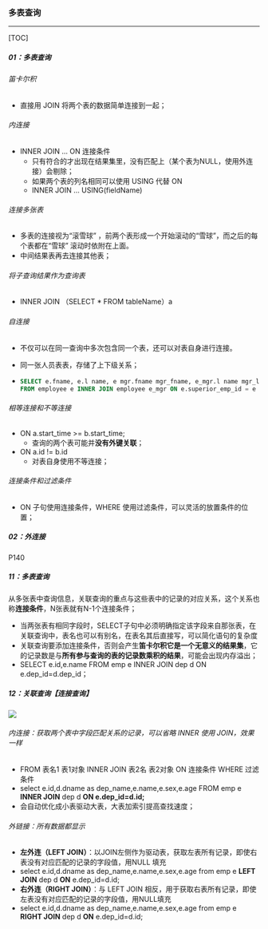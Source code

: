 ### 多表查询

------

[TOC]

##### 01：多表查询

###### 笛卡尔积

- 直接用 JOIN  将两个表的数据简单连接到一起；

###### 内连接

- INNER JOIN  ... ON 连接条件
  - 只有符合的才出现在结果集里，没有匹配上（某个表为NULL，使用外连接）会剔除；
  - 如果两个表的列名相同可以使用 USING 代替 ON
  - INNER JOIN ... USING(fieldName)

###### 连接多张表

- 多表的连接视为“滚雪球” ，前两个表形成一个开始滚动的“雪球”，而之后的每个表都在“雪球” 滚动时依附在上面。
- 中间结果表再去连接其他表；

###### 将子查询结果作为查询表

- INNER JOIN （SELECT * FROM tableName）a

###### 自连接

- 不仅可以在同一查询中多次包含同一个表，还可以对表自身进行连接。

- 同一张人员表表，存储了上下级关系；

- ```sql
  SELECT e.fname, e.l name, e mgr.fname mgr_fname, e_mgr.l name mgr_l name
  FROM employee e INNER JOIN employee e_mgr ON e.superior_emp_id = e mgr.emp_id;
  ```

###### 相等连接和不等连接

- ON a.start_time >= b.start_time;
  - 查询的两个表可能并**没有外键关联**；
- ON a.id != b.id
  - 对表自身使用不等连接；

###### 连接条件和过滤条件

- ON 子句使用连接条件，WHERE 使用过滤条件，可以灵活的放置条件的位置；

##### 02：外连接

P140

















##### 11：多表查询

​	从多张表中查询信息，关联查询的重点与这些表中的记录的对应关系，这个关系也称**连接条件**，N张表就有N-1个连接条件；

- 当两张表有相同字段时，SELECT子句中必须明确指定该字段来自那张表，在关联查询中，表名也可以有别名，在表名其后直接写，可以简化语句的复杂度
- 关联查询要添加连接条件，否则会产生**笛卡尔积它是一个无意义的结果集**，它的记录数是与**所有参与查询的表的记录数乘积的结果**，可能会出现内存溢出；
- SELECT e.id,e.name FROM emp e INNER JOIN dep d ON e.dep_id=d.dep_id；

##### 12：关联查询【连接查询】

![](https://github.com/likang315/Middleware/blob/master/Mysql%EF%BC%8CInnoDB/InnoDB/%E8%BF%9E%E6%8E%A5%E6%9F%A5%E8%AF%A2.png?raw=true)

###### 内连接：获取两个表中字段匹配关系的记录，可以省略 INNER 使用 JOIN，效果一样

- FROM 表名1 表1对象 INNER JOIN 表2名 表2对象 ON 连接条件 WHERE 过滤条件
- select e.id,d.dname as dep_name,e.name,e.sex,e.age FROM emp e **INNER JOIN** dep d **ON e.dep_id=d.id;**
- 会自动优化成小表驱动大表，大表加索引提高查找速度；

###### 外链接：所有数据都显示

- **左外连（LEFT JOIN）**：以JOIN左侧作为驱动表，获取左表所有记录，即使右表没有对应匹配的记录的字段值，用NULL 填充
- select e.id,d.dname as dep_name,e.name,e.sex,e.age from emp e **LEFT JOIN** dep d **ON** e.dep_id=d.id;
- **右外连（RIGHT JOIN）**：与 LEFT JOIN 相反，用于获取右表所有记录，即使左表没有对应匹配的记录的字段值，用NULL填充
- select e.id,d.dname as dep_name,e.name,e.sex,e.age from emp e **RIGHT JOIN** dep d **ON** e.dep_id=d.id;

